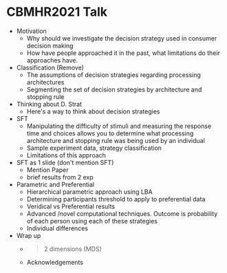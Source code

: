 # CBMHR2021 Talk

- Motivation
  - Why should we investigate the decision strategy used in consumer decision making
  - How have people approached it in the past, what limitations do their approaches have.
- Classification (Remove)
  - The assumptions of decision strategies regarding processing architectures
  - Segmenting the set of decision strategies by architecture and stopping rule
- Thinking about D. Strat
  - Here's a way to think about decision strategies
- SFT
  - Manipulating the difficulty of stimuli and measuring the response time and choices allows you to determine what processing architecture and stopping rule was being used by an individual
  - Sample experiment data, strategy classification
  - Limitations of this approach
- SFT as 1 slide (don't mention SFT)
  - Mention Paper
  - brief results from 2 exp
- Parametric and Preferential
  - Hierarchical parametric approach using LBA
  - Determining participants threshold to apply to preferential data
  - Veridical vs Preferential results
  - Advanced /novel computational techniques. Outcome is probability of each person using each of these strategies
  - Individual differences
- Wrap up
  - > 2 dimensions (MDS)
  - Acknowledgements

